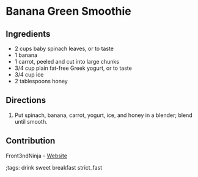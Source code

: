 # Banana Green Smoothie

## Ingredients

- 2 cups baby spinach leaves, or to taste
- 1 banana
- 1 carrot, peeled and cut into large chunks
- 3/4 cup plain fat-free Greek yogurt, or to taste
- 3/4 cup ice
- 2 tablespoons honey

## Directions

1. Put spinach, banana, carrot, yogurt, ice, and honey in a blender; blend until smooth.

## Contribution

Front3ndNinja - [Website](https://github.com/Front3ndNinja)

;tags: drink sweet breakfast strict_fast
